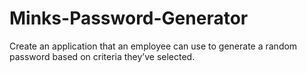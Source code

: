 # Minks-Password-Generator
Create an application that an employee can use to generate a random password based on criteria they’ve selected. 
